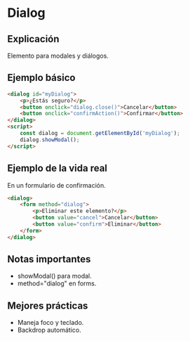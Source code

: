 # Dialog

## Explicación

Elemento para modales y diálogos.

## Ejemplo básico

```html
<dialog id="myDialog">
    <p>¿Estás seguro?</p>
    <button onclick="dialog.close()">Cancelar</button>
    <button onclick="confirmAction()">Confirmar</button>
</dialog>
<script>
    const dialog = document.getElementById('myDialog');
    dialog.showModal();
</script>
```

## Ejemplo de la vida real

En un formulario de confirmación.

```html
<dialog>
    <form method="dialog">
        <p>Eliminar este elemento?</p>
        <button value="cancel">Cancelar</button>
        <button value="confirm">Eliminar</button>
    </form>
</dialog>
```

## Notas importantes

- showModal() para modal.
- method="dialog" en forms.

## Mejores prácticas

- Maneja foco y teclado.
- Backdrop automático.